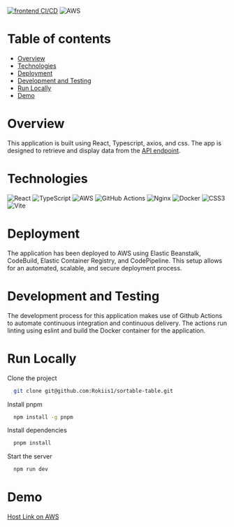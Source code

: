 [![frontend CI/CD](https://github.com/Rokiis1/sortable-table/actions/workflows/fronted.yml/badge.svg)](https://github.com/Rokiis1/sortable-table/actions/workflows/fronted.yml)
![AWS](https://codebuild.eu-west-2.amazonaws.com/badges?uuid=eyJlbmNyeXB0ZWREYXRhIjoiYnVadGw0Q1ovN2ZmeWlVMXgyLzNqL3ZZSGhmNzZUZDVtNzUzMVU4WGVnZlBwMVpqTFFPTGFheEx1M3plaUdBbXVQVGxUT3lWQnNTRGE5NTJMNTJvTVdrPSIsIml2UGFyYW1ldGVyU3BlYyI6IndidUtmNGdFemNRTytzTVEiLCJtYXRlcmlhbFNldFNlcmlhbCI6MX0%3D&branch=main)

# Table of contents

- [Overview](#overview)
- [Technologies](#technologies)
- [Deployment](#deployment)
- [Development and Testing](#development-and-testing)
- [Run Locally](#run-locally)
- [Demo](#demo)

# Overview

This application is built using React, Typescript, axios, and css. The app is designed to retrieve and display data from the [API endpoint](https://jsonplaceholder.typicode.com/users).

# Technologies

![React](https://img.shields.io/badge/react-%2320232a.svg?style=for-the-badge&logo=react&logoColor=%2361DAFB) 
![TypeScript](https://img.shields.io/badge/typescript-%23007ACC.svg?style=for-the-badge&logo=typescript&logoColor=white)
![AWS](https://img.shields.io/badge/AWS-%23FF9900.svg?style=for-the-badge&logo=amazon-aws&logoColor=white)
![GitHub Actions](https://img.shields.io/badge/github%20actions-%232671E5.svg?style=for-the-badge&logo=githubactions&logoColor=white)
![Nginx](https://img.shields.io/badge/nginx-%23009639.svg?style=for-the-badge&logo=nginx&logoColor=white)
![Docker](https://img.shields.io/badge/docker-%230db7ed.svg?style=for-the-badge&logo=docker&logoColor=white)
![CSS3](https://img.shields.io/badge/css3-%231572B6.svg?style=for-the-badge&logo=css3&logoColor=white)
![Vite](https://img.shields.io/badge/vite-%23646CFF.svg?style=for-the-badge&logo=vite&logoColor=white)

# Deployment

The application has been deployed to AWS using Elastic Beanstalk, CodeBuild, Elastic Container Registry, and CodePipeline. This setup allows for an automated, scalable, and secure deployment process.

# Development and Testing

The development process for this application makes use of Github Actions to automate continuous integration and continuous delivery. The actions run linting using eslint and build the Docker container for the application.

# Run Locally

Clone the project

```bash
  git clone git@github.com:Rokiis1/sortable-table.git
```
Install pnpm

```bash
  npm install -g pnpm
```

Install dependencies

```bash
  pnpm install
```

Start the server

```bash
  npm run dev
```

# Demo

[Host Link on AWS](http://table-env.eba-qgraqbgq.eu-west-2.elasticbeanstalk.com/)
